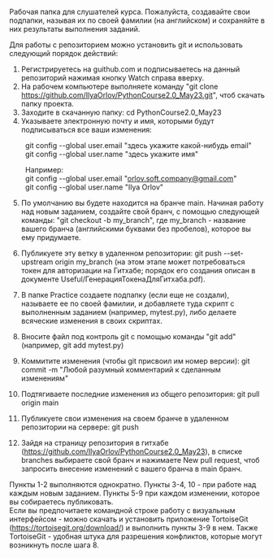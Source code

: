 Рабочая папка для слушателей курса. Пожалуйста, создавайте свои подпапки, называя их по своей фамилии (на английском) и сохраняйте в них результаты выполнения заданий.

Для работы с репозиторием можно установить git и использовать следующий порядок действий:
1. Регистрируетесь на guithub.com и подписываетесь на данный репозиторий нажимая кнопку Watch справа вверху.
2. На рабочем компьютере выполняете команду "git clone https://github.com/IlyaOrlov/PythonCourse2.0_May23.git", чтоб скачать папку проекта.
3. Заходите в скачанную папку: cd PythonCourse2.0_May23
4. Указываете электронную почту и имя, которыми будут подписываться все ваши изменения: 

&nbsp;&nbsp;&nbsp;&nbsp;&nbsp;&nbsp;&nbsp;&nbsp;git config --global user.email "здесь укажите какой-нибудь email"
<br>
&nbsp;&nbsp;&nbsp;&nbsp;&nbsp;&nbsp;&nbsp;&nbsp;git config --global user.name "здесь укажите имя"

&nbsp;&nbsp;&nbsp;&nbsp;&nbsp;&nbsp;&nbsp;&nbsp;Например:
<br>
&nbsp;&nbsp;&nbsp;&nbsp;&nbsp;&nbsp;&nbsp;&nbsp;git config --global user.email "orlov.soft.company@gmail.com"
<br>
&nbsp;&nbsp;&nbsp;&nbsp;&nbsp;&nbsp;&nbsp;&nbsp;git config --global user.name "Ilya Orlov"

5. По умолчанию вы будете находится на бранче main. Начиная работу над новым заданием, создайте свой бранч, с помощью следующей команды:
"git checkout -b my_branch", где my_branch - название вашего бранча (английскими буквами без пробелов), которое вы ему придумаете.

7. Публикуете эту ветку в удаленном репозитории: git push --set-upstream origin my_branch (на этом этапе может потребоваться токен для авторизации на Гитхабе; порядок его создания описан в документе Useful/ГенерацияТокенаДляГитхаба.pdf).

8. В папке Practice создаете подпапку (если еще не создали), называете ее по своей фамилии, и добавляете туда скрипт с выполненным заданием (например, mytest.py), либо делаете всяческие изменения в своих скриптах.

9.  Вносите файл под контроль git с помощью команды "git add" (например, git add mytest.py)
11. Коммитите изменения (чтобы git присвоил им номер версии): git commit -m "Любой разумный комментарий к сделанным изменениям"
12. Подтягиваете последние изменения из общего репозитория: git pull origin main
13. Публикуете свои изменения на своем бранче в удаленном репозитории на сервере: git push
14. Зайдя на страницу репозитория в гитхабе (https://github.com/IlyaOrlov/PythonCourse2.0_May23), в списке branches выбираете свой бранч и нажимаете New pull request, чтоб запросить внесение изменений с вашего бранча в main бранч.
  
Пункты 1-2 выполняются однократно. Пункты 3-4, 10 - при работе над каждым новым заданием. Пункты 5-9 при каждом изменении, которое вы собираетесь публиковать.  
Если вы предпочитаете командной строке работу с визуальным интерфейсом - можно скачать и установить приложение TortoiseGit (https://tortoisegit.org/download/) и выполнить пункты 3-9 в нем. Также TortoiseGit - удобная штука для разрешения конфликтов, которые могут возникнуть после шага 8.  
